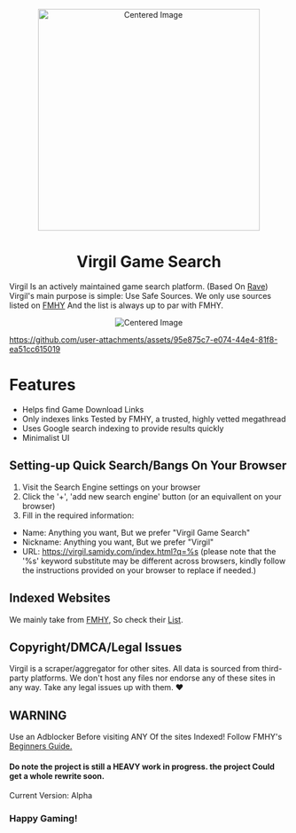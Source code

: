 <p align="center">
  <img src="https://files.catbox.moe/o6ies4.png" alt="Centered Image" width="400"/>
</p>


<h1 align="center"> Virgil Game Search </h1>

Virgil Is an actively maintained game search platform. (Based On [Rave](https://ravegamesearch.pages.dev/#gsc.tab=0))
Virgil's main purpose is simple: Use Safe Sources. We only use sources listed on [FMHY](https://fmhy.net) And the list is always up to par with FMHY.

<p align="center">
  <img src="https://files.catbox.moe/pfwyaf.png" alt="Centered Image"/>
</p>


https://github.com/user-attachments/assets/95e875c7-e074-44e4-81f8-ea51cc615019




# Features
- Helps find Game Download Links
- Only indexes links Tested by FMHY, a trusted, highly vetted megathread
- Uses Google search indexing to provide results quickly
- Minimalist UI

## Setting-up Quick Search/Bangs On Your Browser
1. Visit the Search Engine settings on your browser
2. Click the '+', 'add new search engine' button (or an equivallent on your browser)
3. Fill in the required information:
  - Name: Anything you want, But we prefer "Virgil Game Search"
  - Nickname: Anything you want, But we prefer "Virgil"
  - URL: https://virgil.samidy.com/index.html?q=%s (please note that the '%s' keyword substitute may be different across browsers, kindly follow the instructions provided on your browser to replace if needed.) 


## Indexed Websites
We mainly take from [FMHY](https://fmhy.net), So check their [List](https://fmhy.net/gamingpiracyguide).


## Copyright/DMCA/Legal Issues
Virgil is a scraper/aggregator for other sites.
All data is sourced from third-party platforms.
We don't host any files nor endorse any of these sites in any way.
Take any legal issues up with them. ♥ 


## WARNING
Use an Adblocker Before visiting ANY Of the sites Indexed! Follow FMHY's [Beginners Guide.](https://fmhy.net/beginners-guide)

#### Do note the project is still a HEAVY work in progress. the project Could get a whole rewrite soon.
Current Version: Alpha

### Happy Gaming!
